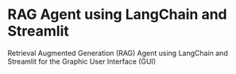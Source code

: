 # RAG Agent using LangChain and Streamlit
Retrieval Augmented Generation (RAG) Agent using LangChain and Streamlit for the Graphic User Interface (GUI)

